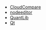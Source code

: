 
* [CloudCompare](./CloudCompare/)
* [nodeeditor](./nodeeditor/)
* [QuantLib](./QuantLib/)
* [Qt](./QT/)
